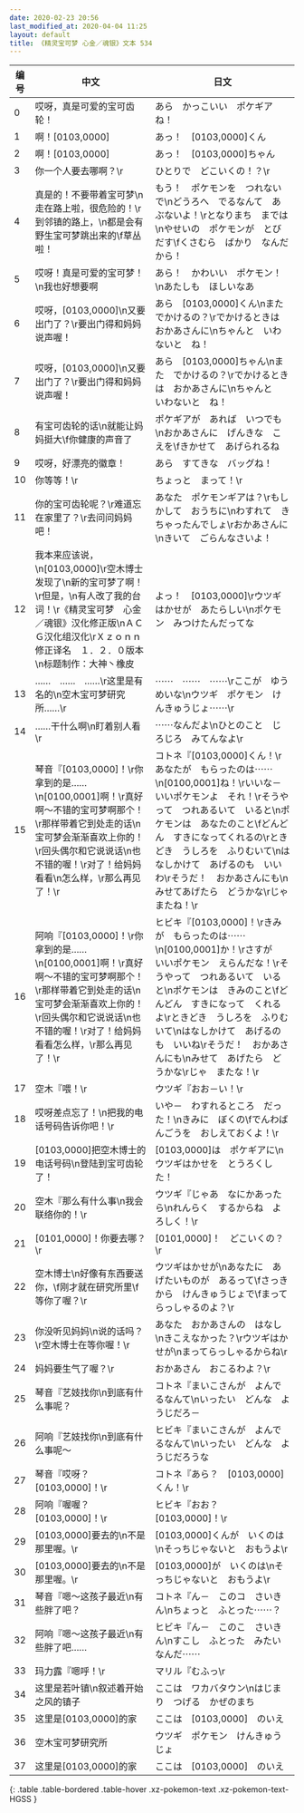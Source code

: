 ```yaml
---
date: 2020-02-23 20:56
last_modified_at: 2020-04-04 11:25
layout: default
title: 《精灵宝可梦 心金／魂银》文本 534
---
```

| 编号 | 中文 | 日文 |
| ---- | ---- | ---- |
| 0 | 哎呀，真是可爱的宝可齿轮！ | あら　かっこいい　ポケギアね！ |
| 1 | 啊！[0103,0000] | あっ！　[0103,0000]くん |
| 2 | 啊！[0103,0000] | あっ！　[0103,0000]ちゃん |
| 3 | 你一个人要去哪啊？\r | ひとりで　どこいくの！？\r |
| 4 | 真是的！不要带着宝可梦\n走在路上啦，很危险的！\r到邻镇的路上，\n都是会有野生宝可梦跳出来的\f草丛啦！ | もう！　ポケモンを　つれないで\nどうろへ　でるなんて　あぶないよ！\rとなりまち　までは\nやせいの　ポケモンが　とびだす\fくさむら　ばかり　なんだから！ |
| 5 | 哎呀！真是可爱的宝可梦！\n我也好想要啊 | あら！　かわいい　ポケモン！\nあたしも　ほしいなあ |
| 6 | 哎呀，[0103,0000]\n又要出门了？\r要出门得和妈妈说声喔！ | あら　[0103,0000]くん\nまた　でかけるの？\rでかけるときは　おかあさんに\nちゃんと　いわないと　ね！ |
| 7 | 哎呀，[0103,0000]\n又要出门了？\r要出门得和妈妈说声喔！ | あら　[0103,0000]ちゃん\nまた　でかけるの？\rでかけるときは　おかあさんに\nちゃんと　いわないと　ね！ |
| 8 | 有宝可齿轮的话\n就能让妈妈挺大\f你健康的声音了 | ポケギアが　あれば　いつでも\nおかあさんに　げんきな　こえを\fきかせて　あげられるね |
| 9 | 哎呀，好漂亮的徽章！ | あら　すてきな　バッグね！ |
| 10 | 你等等！\r | ちょっと　まって！\r |
| 11 | 你的宝可齿轮呢？\r难道忘在家里了？\r去问问妈妈吧！ | あなた　ポケモンギアは？\rもしかして　おうちに\nわすれて　きちゃったんでしょ\rおかあさんに\nきいて　ごらんなさいよ！ |
| 12 | 我本来应该说，\n[0103,0000]\r空木博士发现了\n新的宝可梦了啊！\r但是，\n有人改了我的台词！\r《精灵宝可梦　心金／魂银》汉化修正版\nＡＣＧ汉化组汉化\rＸｚｏｎｎ修正译名　１．２．０版本\n标题制作：大神丶橡皮 | よっ！　[0103,0000]\rウツギはかせが　あたらしい\nポケモン　みつけたんだってな |
| 13 | ……　……　……\r这里是有名的\n空木宝可梦研究所……\r | ⋯⋯　⋯⋯　⋯⋯\rここが　ゆうめいな\nウツギ　ポケモン　けんきゅうじょ⋯⋯\r |
| 14 | ……干什么啊\n盯着别人看\r | ⋯⋯なんだよ\nひとのこと　じろじろ　みてんなよ\r |
| 15 | 琴音『[0103,0000]！\r你拿到的是……\n[0100,0001]啊！\r真好啊～不错的宝可梦啊那个！\r那样带着它到处走的话\n宝可梦会渐渐喜欢上你的！\r回头偶尔和它说说话\n也不错的喔！\r对了！给妈妈看看\n怎么样，\r那么再见了！\r | コトネ『[0103,0000]くん！\rあなたが　もらったのは⋯⋯\n[0100,0001]ね！\rいいな－　いいポケモンよ　それ！\rそうやって　つれあるいて　いると\nポケモンは　あなたのこと\fどんどん　すきになってくれるの\rときどき　うしろを　ふりむいて\nはなしかけて　あげるのも　いいわ\rそうだ！　おかあさんにも\nみせてあげたら　どうかな\rじゃ　またね！\r |
| 16 | 阿响『[0103,0000]！\r你拿到的是……\n[0100,0001]啊！\r真好啊～不错的宝可梦啊那个！\r那样带着它到处走的话\n宝可梦会渐渐喜欢上你的！\r回头偶尔和它说说话\n也不错的喔！\r对了！给妈妈看看怎么样，\r那么再见了！\r | ヒビキ『[0103,0000]！\rきみが　もらったのは⋯⋯\n[0100,0001]か！\rさすが　いいポケモン　えらんだな！\rそうやって　つれあるいて　いると\nポケモンは　きみのこと\fどんどん　すきになって　くれるよ\rときどき　うしろを　ふりむいて\nはなしかけて　あげるのも　いいね\rそうだ！　おかあさんにも\nみせて　あげたら　どうかな\rじゃ　またな！\r |
| 17 | 空木『喂！\r | ウツギ『おお－い！\r |
| 18 | 哎呀差点忘了！\n把我的电话号码告诉你吧！\r | いや－　わすれるところ　だった！\nきみに　ぼくの\fでんわばんごうを　おしえておくよ！\r |
| 19 | [0103,0000]把空木博士的电话号码\n登陆到宝可齿轮了！ | [0103,0000]は　ポケギアに\nウツギはかせを　とうろくした！ |
| 20 | 空木『那么有什么事\n我会联络你的！\r | ウツギ『じゃあ　なにかあったら\nれんらく　するからね　よろしく！\r |
| 21 | [0101,0000]！你要去哪？\r | [0101,0000]！　どこいくの？\r |
| 22 | 空木博士\n好像有东西要送你，\f刚才就在研究所里\f等你了喔？\r | ウツギはかせが\nあなたに　あげたいものが　あるって\fさっきから　けんきゅうじょで\fまってらっしゃるのよ？\r |
| 23 | 你没听见妈妈\n说的话吗？\r空木博士在等你喔！\r | あなた　おかあさんの　はなし\nきこえなかった？\rウツギはかせが\nまってらっしゃるからね\r |
| 24 | 妈妈要生气了喔？\r | おかあさん　おこるわよ？\r |
| 25 | 琴音『艺妓找你\n到底有什么事呢？ | コトネ『まいこさんが　よんでるなんて\nいったい　どんな　ようじだろ－ |
| 26 | 阿响『艺妓找你\n到底有什么事呢～ | ヒビキ『まいこさんが　よんでるなんて\nいったい　どんな　ようじだろうな |
| 27 | 琴音『哎呀？[0103,0000]！\r | コトネ『あら？　[0103,0000]くん！\r |
| 28 | 阿响『喔喔？[0103,0000]！\r | ヒビキ『おお？　[0103,0000]！\r |
| 29 | [0103,0000]要去的\n不是那里喔。\r | [0103,0000]くんが　いくのは\nそっちじゃないと　おもうよ\r |
| 30 | [0103,0000]要去的\n不是那里喔。\r | [0103,0000]が　いくのは\nそっちじゃないと　おもうよ\r |
| 31 | 琴音『嗯～这孩子最近\n有些胖了吧？ | コトネ『ん－　このコ　さいきん\nちょっと　ふとった⋯⋯？ |
| 32 | 阿响『嗯～这孩子最近\n有些胖了吧…… | ヒビキ『ん－　このこ　さいきん\nすこし　ふとった　みたいなんだ⋯⋯ |
| 33 | 玛力露『嗯呼！\r | マリル『むふっ\r |
| 34 | 这里是若叶镇\n叙述着开始之风的镇子 | ここは　ワカバタウン\nはじまり　つげる　かぜのまち |
| 35 | 这里是[0103,0000]的家 | ここは　[0103,0000]　のいえ |
| 36 | 空木宝可梦研究所 | ウツギ　ポケモン　けんきゅうじょ |
| 37 | 这里是[0103,0000]的家 | ここは　[0103,0000]　のいえ |
{: .table .table-bordered .table-hover .xz-pokemon-text .xz-pokemon-text-HGSS }